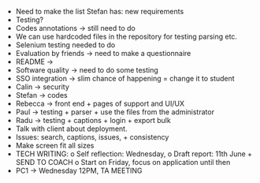 -    Need to make the list Stefan has: new requirements
-    Testing?
-    Codes annotations -> still need to do
-    We can use hardcoded files in the repository for testing parsing etc.
-    Selenium testing needed to do
-    Evaluation by friends -> need to make a questionnaire
-    README -> 
-    Software quality -> need to do some testing
-    SSO integration -> slim chance of happening = change it to student
-    Calin -> security
-    Stefan -> codes 
-    Rebecca -> front end + pages of support and UI/UX
-    Paul -> testing + parser + use the files from the administrator
-    Radu -> testing + captions + login + export bulk 
-    Talk with client about deployment.
-    Issues: search, captions, issues, + consistency
-    Make screen fit all sizes
-    TECH WRITING: 
o    Self reflection: Wednesday,
o    Draft report: 11th June + SEND TO COACH
o    Start on Friday, focus on application until then
-    PC1 -> Wednesday 12PM, TA MEETING